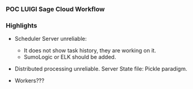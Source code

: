 ### POC LUIGI Sage Cloud Workflow


### Highlights

- Scheduler Server unreliable:
  - It does not show task history, they are working on it.
  - SumoLogic or ELK should be added.

- Distributed processing unreliable. Server State file: Pickle paradigm.
- Workers???



